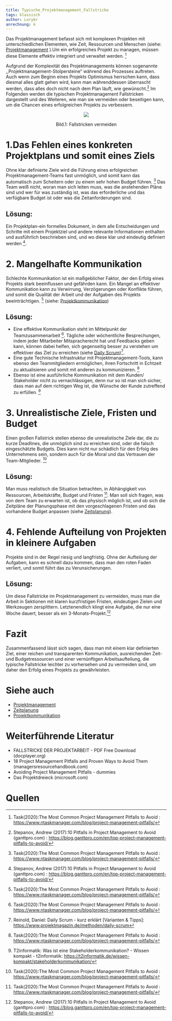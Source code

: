 ```yaml
---
title: Typische_Projektmanagement_Fallstricke
tags: klassisch
author: Lorybr
anrechnung: k
---
```


Das Projektmanagement befasst sich mit komplexen Projekten mit unterschiedlichen Elementen, wie Zeit, Ressourcen und Menschen (siehe: [Projektmanagement](https://github.com/ManagingProjectsSuccessfully/ManagingProjectsSuccessfully.github.io/blob/main/kb/Projektmanagement.md) ).Um ein erfolgreiches Projekt zu managen, müssen diese Elemente effektiv integriert und verwaltet werden. [^1]

Aufgrund der Komplexität des Projektmanagements können sogenannte ,,Projektmanagement-Stolpersteine“ während des Prozesses auftreten. Auch wenn zum Beginn eines Projekts Optimismus herrschen kann, dass diesmal alles glatt gehen wird, kann man währenddessen überrascht werden, dass alles doch nicht nach dem Plan läuft, wie gewünscht.[^2]
Im Folgenden werden die typischen Projektmanagement Fallstricken dargestellt und des Weiteren, wie man sie vermeiden oder beseitigen kann, um die Chancen eines erfolgreichen Projekts zu verbessern.

<p align="center">
  <img src="https://github.com/Lorybr/ManagingProjectsSuccessfully.github.io/blob/main/kb/Typische_Projektmanagement_Fallstricke/Screenshot%20(127).png"/>
</p>

<p align="center">
 Bild.1: Fallstricken vermeiden
</p>


# 1.Das Fehlen eines konkreten Projektplans und somit eines Ziels

Ohne klar definierte Ziele wird die Führung eines erfolgreichen Projektmanagement-Teams fast unmöglich, und somit kann das automatisch zum Scheitern oder zu einem sehr hohen Budget führen. [^1] Das Team weiß nicht, woran man sich leiten muss, was die anstehenden Pläne sind und wer für was zuständig ist, was das erforderliche und das verfügbare Budget ist oder was die Zeitanforderungen sind.
## Lösung: 
Ein Projektplan-ein formelles Dokument, in dem alle Entscheidungen und Schritte mit einem Projektziel und andere relevante Informationen enthalten und ausführlich beschrieben sind, und wo diese klar und eindeutig definiert werden [^2]. 



# 2. Mangelhafte Kommunikation 

Schlechte Kommunikation ist ein maßgeblicher Faktor, der den Erfolg eines Projekts stark beeinflussen und gefährden kann. Ein Mangel an effektiver Kommunikation kann zu Verwirrung, Verzögerungen oder Konflikte führen, und somit die Qualität der Arbeit und der Aufgaben des Projekts beeinträchtigen. [^1] (siehe: [Projektkommunikation](https://github.com/ManagingProjectsSuccessfully/ManagingProjectsSuccessfully.github.io/blob/main/kb/Projektkommunikation.md))
## Lösung: 
* Eine effektive Kommunikation steht im Mittelpunkt der Teamzusammenarbeit [^1]. Tägliche oder wöchentliche Besprechungen, indem jeder Mitarbeiter Mitspracherecht hat und Feedbacks geben kann, können dabei helfen, sich gegenseitig besser zu verstehen um effektiver das Ziel zu erreichen (siehe [Daily Scrum](https://github.com/ManagingProjectsSuccessfully/ManagingProjectsSuccessfully.github.io/blob/main/kb/Daily_Scrum.md))[^3]. 
*	Eine gute Technische Infrastruktur mit Projektmanagement-Tools, kann ebenso den Teammitgliedern ermöglichen, ihren Fortschritt in Echtzeit zu aktualisieren und somit mit anderen zu kommunizieren. [^1]
*	Ebenso ist eine ausführliche Kommunikation mit dem Kunden/ Stakeholder nicht zu vernachlässigen, denn nur so ist man sich sicher, dass man auf dem richtigen Weg ist, die Wünsche der Kunde zutreffend zu erfüllen. [^4]


# 3. Unrealistische Ziele, Fristen und Budget

Einen großen Fallstrick stellen ebenso die unrealistische Ziele dar, die zu kurze Deadlines, die unmöglich sind zu erreichen sind, oder die falsch eingeschätzte Budgets. Dies kann nicht nur schädlich für den Erfolg des Unternehmens sein, sondern auch für die Moral und das Vertrauen der Team-Mitglieder. [^1]
## Lösung:
Man muss realistisch die Situation betrachten, in Abhängigkeit von Ressourcen, Arbeitskräfte, Budget und Fristen [^1]. Man soll sich fragen, was von dem Team zu erwarten ist, ob das physisch möglich ist, und ob sich die Zeitpläne der Planungsphase mit den vorgeschlagenen Fristen und das vorhandene Budget anpassen (siehe [Zeitplanung](https://github.com/ManagingProjectsSuccessfully/ManagingProjectsSuccessfully.github.io/blob/main/kb/Zeitplanung.md)).


# 4. Fehlende Aufteilung von Projekten in kleinere Aufgaben

Projekte sind in der Regel riesig und langfristig. Ohne der Aufteilung der Aufgaben, kann es schnell dazu kommen, dass man den roten Faden verliert, und somit führt das zu Verunsicherungen.
## Lösung: 
Um diese Fallstricke im Projektmanagement zu vermeiden, muss man die Arbeit in Sektionen mit klaren kurzfristigen Fristen, eindeutigen Zielen und Werkzeugen zersplittern. Letztenendlich klingt eine Aufgabe, die nur eine Woche dauert, besser als ein 3-Monats-Projekt.[^2]




# Fazit
Zusammenfassend lässt sich sagen, dass man mit einem klar definierten Ziel, einer reichen und transparenten Kommunikation, ausreichenden Zeit- und Budgetressourcen und einer vernünftigen Arbeitsaufteilung, die typische Fallstricke leichter zu vorhersehen und zu vermeiden sind, um daher den Erfolg eines Projekts zu gewährleisten. 



# Siehe auch

* [Projektmanagement](https://github.com/ManagingProjectsSuccessfully/ManagingProjectsSuccessfully.github.io/blob/main/kb/Projektmanagement.md)
* [Zeitplanung](https://github.com/ManagingProjectsSuccessfully/ManagingProjectsSuccessfully.github.io/blob/main/kb/Zeitplanung.md)
* [Projektkommunikation](https://github.com/ManagingProjectsSuccessfully/ManagingProjectsSuccessfully.github.io/blob/main/kb/Projektkommunikation.md)

# Weiterführende Literatur


* FALLSTRICKE DER PROJEKTARBEIT - PDF Free Download (docplayer.org)
* 18 Project Management Pitfalls and Proven Ways to Avoid Them (managersresourcehandbook.com)
* Avoiding Project Management Pitfalls - dummies
* Das Projektdreieck (microsoft.com)


# Quellen

[^1]: Task(2020):The Most Common Project Management Pitfalls to Avoid : https://www.ntaskmanager.com/blog/project-management-pitfalls/
[^2]: Stepanov, Andrew (2017):10 Pitfalls in Project Management to Avoid (ganttpro.com) : https://blog.ganttpro.com/en/top-project-management-pitfalls-to-avoid/
[^3]: Reinold, Daniel: Daily Scrum - kurz erklärt [Varianten & Tipps]: https://www.projektmagazin.de/methoden/daily-scrum
[^4]: T2informatik: Was ist eine Stakeholderkommunikation? - Wissen kompakt - t2informatik: https://t2informatik.de/wissen-kompakt/stakeholderkommunikation/
[^5]: Bild 1: https://blog.ganttpro.com/en/top-project-management-pitfalls-to-avoid/

